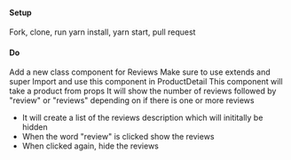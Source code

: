 #### Setup
Fork, clone, run yarn install, yarn start, pull request

#### Do
 Add a new class component for Reviews
 Make sure to use extends and super
 Import and use this component in ProductDetail
 This component will take a product from props
 It will show the number of reviews followed by "review" or "reviews" depending on if there is one or more reviews
 * It will create a list of the reviews description which will inititally be hidden
 * When the word "review" is clicked show the reviews
 * When clicked again, hide the reviews